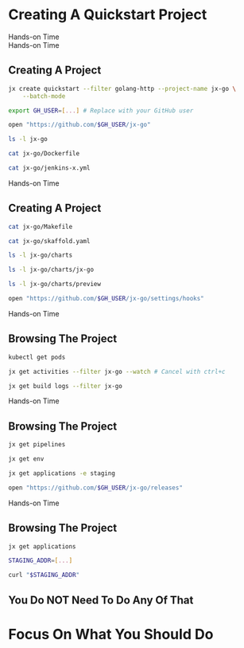<!-- .slide: class="center dark" -->
<!-- .slide: data-background="img/hands-on.jpg" -->
# Creating A Quickstart Project

<div class="label">Hands-on Time</div>


<!-- .slide: class="dark" -->
<div class="eyebrow"> </div>
<div class="label">Hands-on Time</div>

## Creating A Project

```bash
jx create quickstart --filter golang-http --project-name jx-go \
    --batch-mode

export GH_USER=[...] # Replace with your GitHub user

open "https://github.com/$GH_USER/jx-go"

ls -l jx-go

cat jx-go/Dockerfile

cat jx-go/jenkins-x.yml
```


<!-- .slide: class="dark" -->
<div class="eyebrow"> </div>
<div class="label">Hands-on Time</div>

## Creating A Project

```bash
cat jx-go/Makefile

cat jx-go/skaffold.yaml

ls -l jx-go/charts

ls -l jx-go/charts/jx-go

ls -l jx-go/charts/preview

open "https://github.com/$GH_USER/jx-go/settings/hooks"
```


<!-- .slide: class="dark" -->
<div class="eyebrow"> </div>
<div class="label">Hands-on Time</div>

## Browsing The Project

```bash
kubectl get pods

jx get activities --filter jx-go --watch # Cancel with ctrl+c

jx get build logs --filter jx-go
```


<!-- .slide: class="dark" -->
<div class="eyebrow"> </div>
<div class="label">Hands-on Time</div>

## Browsing The Project

```bash
jx get pipelines

jx get env

jx get applications -e staging

open "https://github.com/$GH_USER/jx-go/releases"
```


<!-- .slide: class="dark" -->
<div class="eyebrow"> </div>
<div class="label">Hands-on Time</div>

## Browsing The Project

```bash
jx get applications

STAGING_ADDR=[...]

curl "$STAGING_ADDR"
```


<!-- .slide: data-background="linear-gradient(to bottom right, rgba(25,151,181,0.8), rgba(87,185,72,0.8)), url(../img/background/developer.jpeg) center / cover" -->
<!-- .slide: class="center" -->
## You Do NOT Need To Do Any Of That

# Focus On What You Should Do